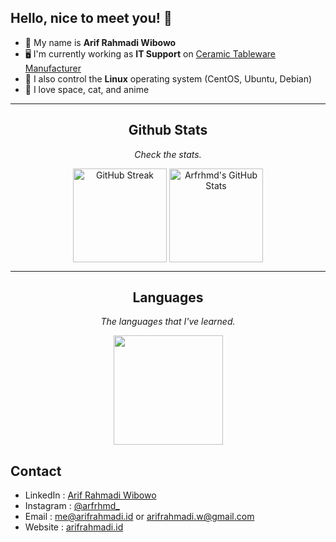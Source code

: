 ## Hello, nice to meet you! :wave:

- 👨 My name is **Arif Rahmadi Wibowo** <br>
- 🖥️ I'm currently working as **IT Support** on [Ceramic Tableware Manufacturer](https://pthsi.com) <br>
- 📂 I also control the **Linux** operating system (CentOS, Ubuntu, Debian) <br>
- 🔭 I love space, cat, and anime

<hr>
<h2 align="center">Github Stats</h2>
<p align="center"><i>Check the stats.</i></p>

<div align="center">
  <img height=150 align="center" src="https://streak-stats.demolab.com?user=arfrhmd&theme=tokyonight&hide_border=true" alt="GitHub Streak" />
  <img height=150 align="center" src="https://github-readme-stats.vercel.app/api?username=arfrhmd&show_icons=true&theme=tokyonight&hide_border=true" alt="Arfrhmd's GitHub Stats" />
</div>


<hr>
<h2 align="center">
  Languages
</h2>
<p align="center"><i>The languages that I've learned.</i></p>

<div align="center">
  <a href="https://github.com/anuraghazra/github-readme-stats">
    <img height=175 align="center" src="https://github-readme-stats.vercel.app/api/top-langs/?username=arfrhmd&hide=Ruby,Objective-C,Objective-C%2b%2b,Cuda&theme=tokyonight&text_color=ffffff&langs_count=8&layout=compact&border_color=61dafb&hide_border=true" />
  </a>
</div>

## Contact

- LinkedIn : [Arif Rahmadi Wibowo](https://www.linkedin.com/in/arif-rahmadi)
- Instagram : [@arfrhmd_](https://www.instagram.com/arfrhmd_)
- Email : [me@arifrahmadi.id](mailto:me@arifrahmadi.id) or [arifrahmadi.w@gmail.com](mailto:arifrahmadi.w@gmail.com)
- Website : [arifrahmadi.id](https://arifrahmadi.id/)
